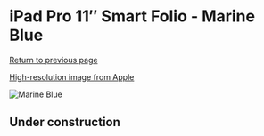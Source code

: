 # iPad Pro 11″ Smart Folio - Marine Blue

[Return to previous page](/ipad_pro4)

[High-resolution image from Apple](https://store.storeimages.cdn-apple.com/8756/as-images.apple.com/is/MQDW3?wid=4500&hei=4500&fmt=png)

<div style="width: 500px"><img src="/everyphone/MQDW3.png" alt="Marine Blue"></div>

## Under construction
